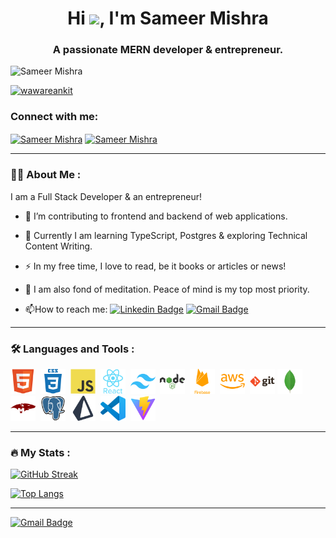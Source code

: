 <h1 align="center">Hi <img src="https://media.giphy.com/media/hvRJCLFzcasrR4ia7z/giphy.gif" width="30px"/>, I'm Sameer Mishra</h1>
<h3 align="center">A passionate MERN developer & entrepreneur.</h3>

<p align="left"> <img src="https://komarev.com/ghpvc/?username=sameer-mishra1&label=Profile%20views&color=0e75b6&style=flat" alt="Sameer Mishra" /> </p>

<p align="left"> <a href="https://www.linkedin.com/in/sameer-/" target="blank"><img src="https://img.shields.io/twitter/follow/sameer-?logo=linkedin&style=for-the-badge" alt="wawareankit" /></a> </p>
  
  <h3 align="left">Connect with me:</h3>
<p align="left">
<a href="https://www.linkedin.com/in/sameer-" target="blank">
  <img align="center" src="https://raw.githubusercontent.com/rahuldkjain/github-profile-readme-generator/master/src/images/icons/Social/linked-in-alt.svg" alt="Sameer Mishra" height="30" width="40" /></a>
<a href="https://www.instagram.com/sameer_mishraa/" target="blank"><img align="center" src="https://raw.githubusercontent.com/rahuldkjain/github-profile-readme-generator/master/src/images/icons/Social/instagram.svg" alt="Sameer Mishra" height="30" width="40" /></a>
</p>



</div>

---
### :man_technologist: About Me :
I am a Full Stack Developer & an entrepreneur!
- :telescope: I’m contributing to frontend and backend of web applications.

- :seedling: Currently I am learning TypeScript, Postgres & exploring Technical Content Writing.

- :zap: In my free time, I love to read, be it books or articles or news!

- :pray: I am also fond of meditation. Peace of mind is my top most priority.

- :mailbox:How to reach me: [![Linkedin Badge](https://img.shields.io/badge/-LinkedIn-blue?style=flat&logo=Linkedin&logoColor=white)](https://www.linkedin.com/in/sameer-) [![Gmail Badge](https://img.shields.io/badge/-Gmail-white?style=flat&logo=Gmail&logoColor=red)](mailto:sameermishra6666@gmail.com)

---

### :hammer_and_wrench: Languages and Tools :

<div>
  <img src="https://github.com/devicons/devicon/blob/master/icons/html5/html5-original.svg" title="HTML5" alt="HTML" width="40" height="40"/>&nbsp;
  <img src="https://github.com/devicons/devicon/blob/master/icons/css3/css3-plain-wordmark.svg"  title="CSS3" alt="CSS" width="40" height="40"/>&nbsp;
  <img src="https://github.com/devicons/devicon/blob/master/icons/javascript/javascript-original.svg" title="JavaScript" alt="JavaScript" width="40" height="40"/>&nbsp;
  <img src="https://github.com/devicons/devicon/blob/master/icons/react/react-original-wordmark.svg" title="React" alt="React" width="40" height="40"/>&nbsp;
  <img src="https://github.com/devicons/devicon/blob/master/icons/tailwindcss/tailwindcss-original.svg" title="TailwindCss" alt="TailwindCss" width="40" height="40"/>&nbsp;
  <img src="https://github.com/devicons/devicon/blob/master/icons/nodejs/nodejs-original-wordmark.svg" title="NodeJS" alt="NodeJS" width="40" height="40"/>&nbsp;
  <img src="https://github.com/devicons/devicon/blob/master/icons/firebase/firebase-plain-wordmark.svg" title="Firebase" alt="Firebase" width="40" height="40"/>&nbsp;
  <img src="https://github.com/devicons/devicon/blob/master/icons/amazonwebservices/amazonwebservices-plain-wordmark.svg" title="AWS" alt="AWS" width="40" height="40"/>&nbsp;
  <img src="https://github.com/devicons/devicon/blob/master/icons/git/git-original-wordmark.svg" title="Git" **alt="Git" width="40" height="40"/>
  <img src="https://github.com/devicons/devicon/blob/master/icons/mongodb/mongodb-original.svg" title="MongoDb" **alt="MongoDb" width="40" height="40"/>
  <img src="https://github.com/devicons/devicon/blob/master/icons/mongoose/mongoose-original.svg" title="Mongoose" alt="Mongoose" width="40" height="40"/>&nbsp;
  <img src="https://github.com/devicons/devicon/blob/master/icons/postgresql/postgresql-original.svg" title="Postgres" alt="Postgres" width="40" height="40"/>&nbsp;
  <img src="https://github.com/devicons/devicon/blob/master/icons/prisma/prisma-original.svg" title="Prisma" alt="Prisma" width="40" height="40"/>&nbsp;
  <img src="https://github.com/devicons/devicon/blob/master/icons/vscode/vscode-original.svg" title="VS Code" alt="VS Code " width="40" height="40"/>&nbsp;
  <img src="https://github.com/devicons/devicon/blob/master/icons/vitejs/vitejs-original.svg" title="Vite" alt="Vite " width="40" height="40"/>&nbsp;
</div>

---

<p align="left">

### :fire: My Stats :
[![GitHub Streak](http://github-readme-streak-stats.herokuapp.com?user=sameer-mishra1&theme=transparent&background=#fff)](https://git.io/streak-stats)

</p>

<p align="right">

[![Top Langs](https://github-readme-stats.vercel.app/api/top-langs/?username=sameer-mishra1&theme=transparent&layout=donut-vertical)](https://github.com/anuraghazra/github-readme-stats)

</p>

---

 [![Gmail Badge](https://img.shields.io/badge/-Gmail-white?style=flat&logo=Gmail&logoColor=red)](mailto:sameermishra6666@gmail.com)
